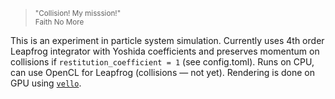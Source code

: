 <blockquote><sub>"Collision! My misssion!"<br/>Faith No More</sub></blockquote>

This is an experiment in particle system simulation.
Currently uses 4th order Leapfrog integrator with Yoshida coefficients and preserves momentum on collisions if `restitution_coefficient = 1` (see config.toml). Runs on CPU, can use OpenCL for Leapfrog (collisions — not yet). Rendering is done on GPU using [`vello`](https://github.com/linebender/vello). 
